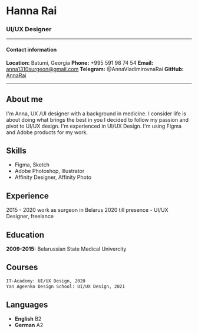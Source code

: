 # 
# Hanna Rai
### UI/UX Designer
----
#### Contact information
**Location:** Batumi, Georgia
**Phone:** +995 591 98 74 54
**Email:** anna1310surgeon@gmail.com
**Telegram:** @AnnaVladimirovnaRai
**GitHub:** [AnnaRai](https://github.com/AnnaRai)

---

## About me
I'm Anna, UX /UI designer with a background in medicine. I consider life is about doing what brings the best in you I decided to follow my passion and pivot to UI/UX design. I'm experienced in UI/UX Design. I'm using Figma and Adobe products for my work.

## Skills
- Figma, Sketch
- Adobe Photoshop, Illustrator
- Affinity Designer, Affinity Photo

## Experience
2015 - 2020 work as surgeon in Belarus
2020 till presence - UI/UX Designer, freelance


## Education
**2009-2015:** Belarussian State Medical Univercity

## Courses
```sh
IT-Academy: UI/UX Design, 2020
Yan Ageenko Design School: UI/UX Design, 2021
```

## Languages
- **English** B2
- **German** A2
